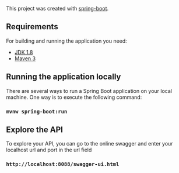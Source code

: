 This project was created with [spring-boot](https://start.spring.io/).

## Requirements

For building and running the application you need:

- [JDK 1.8](http://www.oracle.com/technetwork/java/javase/downloads/jdk8-downloads-2133151.html)
- [Maven 3](https://maven.apache.org)

## Running the application locally

There are several ways to run a Spring Boot application on your local machine. One way is to execute the following command:

### `mvnw spring-boot:run`

## Explore the API

To explore your API, you can go to the online swagger and enter your localhost url and port in the url field

### `http://localhost:8088/swagger-ui.html`

